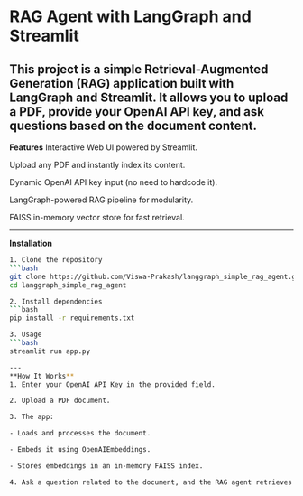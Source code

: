 # RAG Agent with LangGraph and Streamlit
This project is a simple Retrieval-Augmented Generation (RAG) application built with LangGraph and Streamlit.
It allows you to upload a PDF, provide your OpenAI API key, and ask questions based on the document content.
---

**Features**
Interactive Web UI powered by Streamlit.

Upload any PDF and instantly index its content.

Dynamic OpenAI API key input (no need to hardcode it).

LangGraph-powered RAG pipeline for modularity.

FAISS in-memory vector store for fast retrieval.

---

**Installation**
```bash
1. Clone the repository
```bash
git clone https://github.com/Viswa-Prakash/langgraph_simple_rag_agent.git
cd langgraph_simple_rag_agent

2. Install dependencies
```bash
pip install -r requirements.txt

3. Usage
```bash
streamlit run app.py

---
**How It Works**  
1. Enter your OpenAI API Key in the provided field.

2. Upload a PDF document.

3. The app:

- Loads and processes the document.

- Embeds it using OpenAIEmbeddings.

- Stores embeddings in an in-memory FAISS index.

4. Ask a question related to the document, and the RAG agent retrieves relevant context and generates an answer.